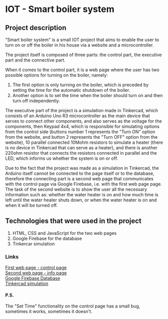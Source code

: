 # IOT - Smart boiler system


## Project description

"Smart boiler system" is a small IOT project that aims to enable the user to turn on or off the boiler in his house via a website and a microcontroller.<br>

The project itself is composed of three parts: the control part, the executive part and the connective part. <br>

When it comes to the control part, it is a web page where the user has two possible options for turning on the boiler, namely:
  1. The first option is only turning on the boiler, which is preceded by setting the time for the automatic shutdown of the boiler. <br>
  2. Another option is to set the time when the boiler should turn on and then turn off independently. <br>

The executive part of the project is a simulation made in Tinkercad, which consists of an Arduino Uno R3 microcontroller as the main device that serves to connect other components, and also serves as the voltage for the components, then Keypad 4x4, which is responsible for simulating options from the control side (buttons number 1 represents the "Turn ON" option from the website, and button 2 represents the "Turn OFF" option from the website), 10 parallel connected 10Mohm resistors to simulate a heater (there is no device in Tinkercad that can serve as a heater), and there is another 220ohm resistor that connects the resistors connected in parallel and the LED, which informs us whether the system is on or off.<br>

Due to the fact that the project was made as a simulation in Tinkercad, the Arduino itself cannot be connected to the page itself or to the database, therefore the connecting part is a second web page that communicates with the control page via Google Firebase, i.e. with the first web page page. The task of the second website is to show the user all the necessary information such as: whether the water heater is on and how much time is left until the water heater shuts down, or when the water heater is on and when it will be turned off. <br>


## Technologies that were used in the project

1. HTML, CSS and JavaScript for the two web pages
2. Google Firebase for the database
3. Tinkercar simulation


### Links

[First web page - control page](https://github.com/knowhatelse/iot-smart-boiler-system/blob/main/images/IOT-SmartBoilerSystem-ControlPage.png) <br>
[Second web page - info page](https://github.com/knowhatelse/iot-smart-boiler-system/blob/main/images/IOT-SmartBoilerSystem-InfoPage.png) <br>
[Google Firebase Database](https://console.firebase.google.com/project/iot-smartboilersystem-9fc35/database/iot-smartboilersystem-9fc35-default-rtdb/data) <br>
[Tinkercad simulation](https://www.tinkercad.com/things/0E1i88Rumjq?sharecode=JxUm4zF9vgikLwg6NzJOJHLy3i1DFhtpqm5Ik2k4Lqk) <br>

#### P.S.

The "Set Time" functionality on the control page has a small bug, sometimes it works, sometimes it doesn't.
